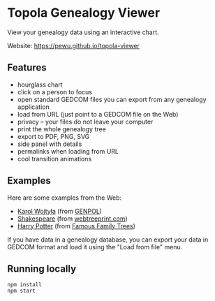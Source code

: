 # Topola Genealogy Viewer

View your genealogy data using an interactive chart.

Website: https://pewu.github.io/topola-viewer

## Features
* hourglass chart
* click on a person to focus
* open standard GEDCOM files you can export from any genealogy application
* load from URL (just point to a GEDCOM file on the Web)
* privacy – your files do not leave your computer
* print the whole genealogy tree
* export to PDF, PNG, SVG
* side panel with details
* permalinks when loading from URL
* cool transition animations

## Examples

Here are some examples from the Web:

* [Karol Wojtyła](https://pewu.github.io/topola-viewer/#/view?url=http%3A%2F%2Fgenpol.com%2Fmodule-Downloads-prep_hand_out-lid-32.html) (from [GENPOL](http://genpol.com/module-Downloads-display-lid-32.html))
* [Shakespeare](https://pewu.github.io/topola-viewer/#/view?url=https%3A%2F%2Fwebtreeprint.com%2Ftp_downloader.php%3Fpath%3Dfamous_gedcoms%2Fshakespeare.ged) (from [webtreeprint.com](https://webtreeprint.com/tp_famous_gedcoms.php))
* [Harry Potter](https://pewu.github.io/topola-viewer/#/view?url=http%3A%2F%2Fgenealogyoflife.com%2Ftng%2Fgedcom%2FHarryPotter.ged) (from [Famous Family Trees](http://famousfamilytrees.blogspot.com/))

If you have data in a genealogy database, you can export your data in GEDCOM format and load it using the "Load from file" menu.

## Running locally

```
npm install
npm start
```

